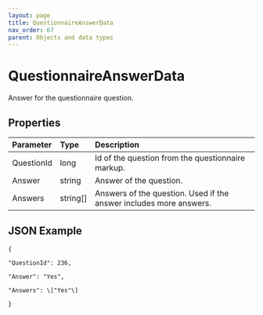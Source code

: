 ```yaml
---
layout: page
title: QuestionnaireAnswerData
nav_order: 67
parent: Objects and data types
---
```


# QuestionnaireAnswerData

Answer for the questionnaire question.

## Properties

| Parameter | Type   | Description                                                 |
|:----------|:-------|:------------------------------------------------------------|
| QuestionId | long | Id of the question from the questionnaire markup. |
| Answer | string | Answer of the question. |
| Answers | string\[\] | Answers of the question. Used if the answer includes more answers. |

## JSON Example

```
{

"QuestionId": 236,

"Answer": "Yes",

"Answers": \["Yes"\]

}
```
